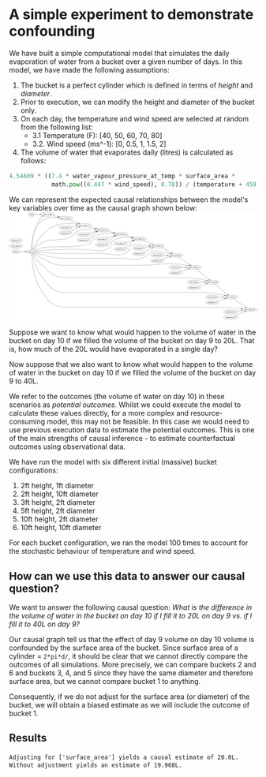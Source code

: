 # A simple experiment to demonstrate confounding
We have built a simple computational model that simulates the daily evaporation of water from a bucket over a given
number of days. In this model, we have made the following assumptions:
1. The bucket is a perfect cylinder which is defined in terms of *height* and *diameter*.
2. Prior to execution, we can modify the height and diameter of the bucket only.
3. On each day, the temperature and wind speed are selected at random from the following list:
    - 3.1 Temperature (F): [40, 50, 60, 70, 80]
    - 3.2. Wind speed (ms^-1): [0, 0.5, 1, 1.5, 2]
4. The volume of water that evaporates daily (litres) is calculated as follows:

```python
4.54609 * ((7.4 * water_vapour_pressure_at_temp * surface_area *
            math.pow((0.447 * wind_speed), 0.78)) / (temperature + 459.67))
```

We can represent the expected causal relationships between the model's key variables over time
as the causal graph shown below:
![Causal graph for the bucket of water evaporation model over 10 days.](./bucket_evaporation.png)

Suppose we want to know what would happen to the volume of water in the bucket on day 10 if we filled the volume of 
the bucket on day 9 to 20L. That is, how much of the 20L would have evaporated in a single day?

Now suppose that we also want to know what would happen to the volume of water in the bucket on day 10 if we filled the
volume of the bucket on day 9 to 40L.

We refer to the outcomes (the volume of water on day 10) in these scenarios as *potential outcomes*. Whilst we could 
execute the model to calculate these values directly, for a more complex and resource-consuming model, this may not be 
feasible. In this case we would need to use previous execution data to estimate the potential outcomes. This is one of 
the main strengths of causal inference - to estimate counterfactual outcomes using observational data.

We have run the model with six different initial (massive) bucket configurations:
1. 2ft height, 1ft diameter
2. 2ft height, 10ft diameter
3. 3ft height, 2ft diameter
4. 5ft height, 2ft diameter
5. 10ft height, 2ft diameter
6. 10ft height, 10ft diameter

For each bucket configuration, we ran the model 100 times to account for the stochastic behaviour of temperature and
wind speed.

## How can we use this data to answer our causal question?
We want to answer the following causal question:
_What is the difference in the volume of water in the bucket on day 10 if I fill it to 20L on day 9 vs. if I fill it to
40L on day 9?_

Our causal graph tell us that the effect of day 9 volume on day 10 volume is confounded by the surface area of the 
bucket. Since surface area of a cylinder = `2*pi*d/`, it should be clear that we cannot directly compare the outcomes of 
all simulations. More precisely, we can compare buckets 2 and 6 and buckets 3, 4, and 5 since they have the same diameter
and therefore surface area, but we cannot compare bucket 1 to anything.

Consequently, if we do not adjust for the surface area (or diameter) of the bucket, we will obtain a biased estimate as 
we will include the outcome of bucket 1.

## Results
```
Adjusting for ['surface_area'] yields a causal estimate of 20.0L.
Without adjustment yields an estimate of 19.968L.
```

